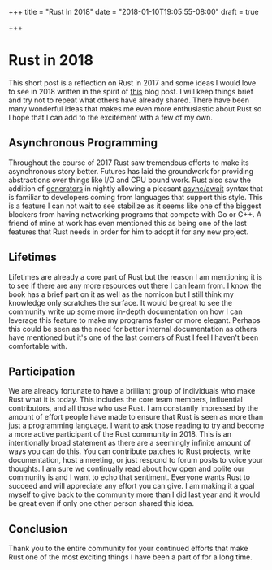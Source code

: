 +++
title = "Rust In 2018"
date = "2018-01-10T19:05:55-08:00"
draft = true

+++

# Rust in 2018
This short post is a reflection on Rust in 2017 and some ideas I would love to see in 2018 written
in the spirit of [this](https://blog.rust-lang.org/2018/01/03/new-years-rust-a-call-for-community-blogposts.html)
blog post. I will keep things brief and try not to repeat what others have already shared.
There have been many wonderful ideas that makes me even more enthusiastic about Rust so I hope that
I can add to the excitement with a few of my own.

## Asynchronous Programming
Throughout the course of 2017 Rust saw tremendous efforts to make its asynchronous story better.
Futures has laid the groundwork for providing abstractions over things like I/O and CPU bound work.
Rust also saw the addition of [generators](https://doc.rust-lang.org/1.22.0/unstable-book/language-features/generators.html)
in nightly allowing a pleasant [async/await](https://github.com/alexcrichton/futures-await) syntax
that is familiar to developers coming from languages that support this style. This is a feature I
can not wait to see stabilize as it seems like one of the biggest blockers from having networking
programs that compete with Go or C++. A friend of mine at work has even mentioned this as being one
of the last features that Rust needs in order for him to adopt it for any new project.

## Lifetimes
Lifetimes are already a core part of Rust but the reason I am mentioning it is to see if there are
any more resources out there I can learn from. I know the book has a brief part on it as well as the
nomicon but I still think my knowledge only scratches the surface. It would be great to see the
community write up some more in-depth documentation on how I can leverage this feature to make
my programs faster or more elegant. Perhaps this could be seen as the need for better internal documentation
as others have mentioned but it's one of the last corners of Rust I feel I haven't been comfortable with.

## Participation
We are already fortunate to have a brilliant group of individuals who make Rust what it is today. This
includes the core team members, influential contributors, and all those who use Rust. I am constantly
impressed by the amount of effort people have made to ensure that Rust is seen as more than just a
programming language. I want to ask those reading to try and become a more active participant of the
Rust community in 2018. This is an intentionally broad statement as there are a seemingly infinite amount of
ways you can do this. You can contribute patches to Rust projects, write documentation, host a meeting,
or just respond to forum posts to voice your thoughts. I am sure we continually read about how open
and polite our community is and I want to echo that sentiment. Everyone wants Rust to succeed and will
appreciate any effort you can give. I am making it a goal myself to give back to the community more than
I did last year and it would be great even if only one other person shared this idea.

## Conclusion
Thank you to the entire community for your continued efforts that make Rust one of the most
exciting things I have been a part of for a long time.
